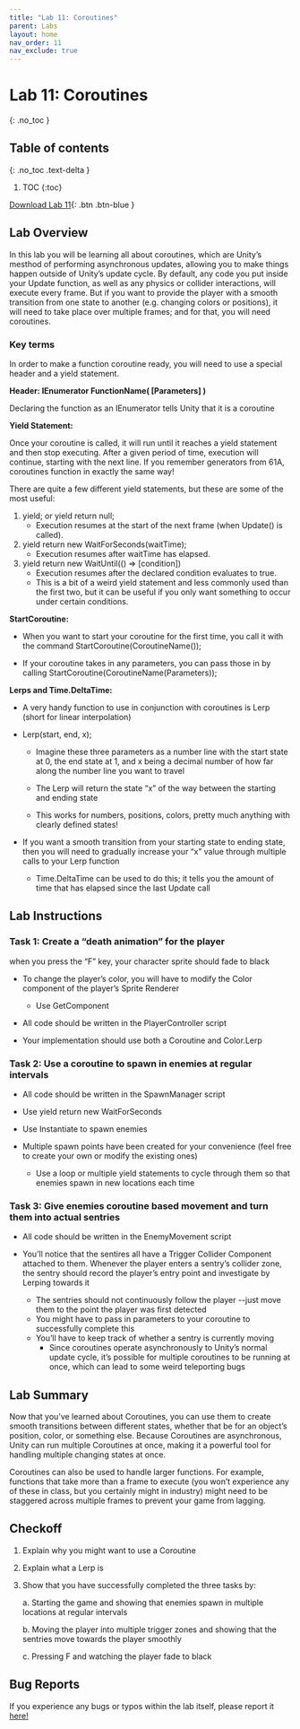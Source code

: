 ```yaml
---
title: "Lab 11: Coroutines"
parent: Labs
layout: home
nav_order: 11
nav_exclude: true
---
```


# Lab 11: Coroutines
{: .no_toc }

## Table of contents
{: .no_toc .text-delta }

1. TOC
{:toc}

[Download Lab 11](https://github.com/berkeleyGamedev/Coroutines/archive/refs/heads/master.zip){: .btn .btn-blue }

## Lab Overview 

In this lab you will be learning all about coroutines, which are Unity’s mesthod of performing asynchronous updates, allowing you to make things happen outside of Unity’s update cycle. By default, any code you put inside your Update function, as well as any physics or collider interactions, will execute every frame. But if you want to provide the player with a smooth transition from one state to another (e.g. changing colors or positions), it will need to take place over multiple frames; and for that, you will need coroutines. 

### Key terms 
In order to make a function coroutine ready, you will need to use a special header and a yield statement. 

**Header: IEnumerator FunctionName( [Parameters] )**

Declaring the function as an IEnumerator tells Unity that it is a coroutine 

**Yield Statement:** 

Once your coroutine is called, it will run until it reaches a yield statement and then stop executing. After a given period of time, execution will continue, starting with the next line. If you remember generators from 61A, coroutines function in exactly the same way! 

There are quite a few different yield statements, but these are some of the most useful: 

1. yield; or yield return null; 
    - Execution resumes at the start of the next frame (when Update() is called). 
2. yield return new WaitForSeconds(waitTime); 
    - Execution resumes after waitTime has elapsed. 
3.  yield return new WaitUntil(() => [condition]) 
    - Execution resumes after the declared condition evaluates to true. 
    - This is a bit of a weird yield statement and less commonly used than the first two, but it can be useful if you only want something to occur under certain conditions.


**StartCoroutine:** 

- When you want to start your coroutine for the first time, you call it with the command StartCoroutine(CoroutineName()); 

- If your coroutine takes in any parameters, you can pass those in by calling StartCoroutine(CoroutineName(Parameters)); 

**Lerps and Time.DeltaTime:** 

- A very handy function to use in conjunction with coroutines is Lerp (short for linear interpolation) 

- Lerp(start, end, x); 
    - Imagine these three parameters as a number line with the start state at 0, the end state at 1, and x being a decimal number of how far along the number line you want to travel 

    - The Lerp will return the state “x” of the way between the starting and ending state 

    -  This works for numbers, positions, colors, pretty much anything with clearly defined states!

-  If you want a smooth transition from your starting state to ending state, then you will need to gradually increase your “x” value through multiple calls to your Lerp function 
    -  Time.DeltaTime can be used to do this; it tells you the amount of time that has elapsed since the last Update call 

## Lab Instructions 

### Task 1: Create a “death animation” for the player
when you press the “F” key, your character sprite should fade to black

- To change the player’s color, you will have to modify the Color component of the player’s Sprite Renderer
    - Use GetComponent 

- All code should be written in the PlayerController script 

- Your implementation should use both a Coroutine and Color.Lerp

### Task 2: Use a coroutine to spawn in enemies at regular intervals 
- All code should be written in the SpawnManager script 

- Use yield return new WaitForSeconds 

- Use Instantiate to spawn enemies 

- Multiple spawn points have been created for your convenience (feel free to create your own or modify the existing ones)

    - Use a loop or multiple yield statements to cycle through them so that enemies spawn in new locations each time 

### Task 3: Give enemies coroutine based movement and turn them into actual sentries 
- All code should be written in the EnemyMovement script 

- You’ll notice that the sentires all have a Trigger Collider Component attached to them. Whenever the player enters a sentry’s collider zone, the sentry should record the player’s entry point and investigate by Lerping towards it 
    - The sentries should not continuously follow the player --just move them to the point the player was first detected 
    - You might have to pass in parameters to your coroutine to successfully complete this
    - You’ll have to keep track of whether a sentry is currently moving 
        - Since coroutines operate asynchronously to Unity’s normal update cycle, it’s possible for multiple coroutines to be running at once, which can lead to some weird teleporting bugs 

## Lab Summary 
Now that you’ve learned about Coroutines, you can use them to create smooth transitions between different states, whether that be for an object’s position, color, or something else. Because Coroutines are asynchronous, Unity can run multiple Coroutines at once, making it a powerful tool for handling multiple changing states at once. 

Coroutines can also be used to handle larger functions. For example, functions that take more than a frame to execute (you won’t experience any of these in class, but you certainly might in industry) might need to be staggered across multiple frames to prevent your game from lagging. 

## Checkoff 
1. Explain why you might want to use a Coroutine

2. Explain what a Lerp is

3. Show that you have successfully completed the three tasks by: 

    a. Starting the game and showing that enemies spawn in multiple locations at regular intervals 

    b. Moving the player into multiple trigger zones and showing that the sentries move towards the player smoothly 

    c. Pressing F and watching the player fade to black 


## Bug Reports
If you experience any bugs or typos within the lab itself, please report it [here!]

[here!]: https://forms.gle/1C2GPHGDHCQo3WWe7 